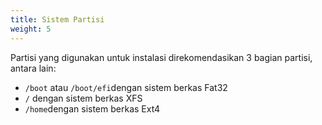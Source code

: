 ```yaml
---
title: Sistem Partisi
weight: 5
---
```


Partisi yang digunakan untuk instalasi direkomendasikan 3 bagian partisi, antara lain:

* `/boot` atau `/boot/efi`dengan sistem berkas Fat32
* `/` dengan sistem berkas XFS
* `/home`dengan sistem berkas Ext4
